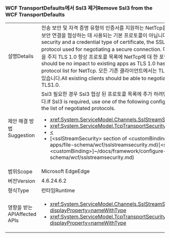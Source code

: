 ### <a name="remove-ssl3-from-the-wcf-transportdefaults"></a><span data-ttu-id="1050d-101">WCF TransportDefaults에서 Ssl3 제거</span><span class="sxs-lookup"><span data-stu-id="1050d-101">Remove Ssl3 from the WCF TransportDefaults</span></span>

|   |   |
|---|---|
|<span data-ttu-id="1050d-102">설명</span><span class="sxs-lookup"><span data-stu-id="1050d-102">Details</span></span>|<span data-ttu-id="1050d-103">전송 보안 및 자격 증명 유형의 인증서를 지원하는 NetTcp를 사용할 경우 SSL 3 프로토콜은 더 이상 보안 연결을 협상하는 데 사용되는 기본 프로토콜이 아닙니다.</span><span class="sxs-lookup"><span data-stu-id="1050d-103">When using NetTcp with transport security and a credential type of certificate, the SSL 3 protocol is no longer a default protocol used for negotiating a secure connection.</span></span> <span data-ttu-id="1050d-104">대부분의 경우에서 없어야 기존 앱에 영향을 주지 TLS 1.0 항상 프로토콜 목록에 NetTcp에 대 한 포함 된 대로 합니다.</span><span class="sxs-lookup"><span data-stu-id="1050d-104">In most cases there should be no impact to existing apps as TLS 1.0 has always been included in the protocol list for NetTcp.</span></span> <span data-ttu-id="1050d-105">모든 기존 클라이언트에서는 TLS 1.0 이상을 사용하여 연결을 협상할 수 있습니다.</span><span class="sxs-lookup"><span data-stu-id="1050d-105">All existing clients should be able to negotiate a connection using at least TLS1.0.</span></span>|
|<span data-ttu-id="1050d-106">제안 해결 방법</span><span class="sxs-lookup"><span data-stu-id="1050d-106">Suggestion</span></span>|<span data-ttu-id="1050d-107">Ssl3 필요한 경우 Ssl3 협상 된 프로토콜 목록에 추가 하려면 다음 구성 메커니즘 중 하나를 사용 합니다.</span><span class="sxs-lookup"><span data-stu-id="1050d-107">If Ssl3 is required, use one of the following configuration mechanisms to add Ssl3 to the list of negotiated protocols.</span></span><ul><li><xref:System.ServiceModel.Channels.SslStreamSecurityBindingElement.SslProtocols></li><li><xref:System.ServiceModel.TcpTransportSecurity.SslProtocols></li><li>[<](~/docs/framework/configure-apps/file-schema/wcf/transport-of-nettcpbinding.md)</li><li><span data-ttu-id="1050d-108">[&lt;sslStreamSecurity&gt; section of &lt;customBinding&gt;]~/docs/framework/configure-apps/file-schema/wcf/sslstreamsecurity.md)</span><span class="sxs-lookup"><span data-stu-id="1050d-108">[&lt;sslStreamSecurity&gt; section of &lt;customBinding&gt;]~/docs/framework/configure-apps/file-schema/wcf/sslstreamsecurity.md)</span></span></li></ul>|
|<span data-ttu-id="1050d-109">범위</span><span class="sxs-lookup"><span data-stu-id="1050d-109">Scope</span></span>|<span data-ttu-id="1050d-110">Microsoft Edge</span><span class="sxs-lookup"><span data-stu-id="1050d-110">Edge</span></span>|
|<span data-ttu-id="1050d-111">버전</span><span class="sxs-lookup"><span data-stu-id="1050d-111">Version</span></span>|<span data-ttu-id="1050d-112">4.6.2</span><span class="sxs-lookup"><span data-stu-id="1050d-112">4.6.2</span></span>|
|<span data-ttu-id="1050d-113">형식</span><span class="sxs-lookup"><span data-stu-id="1050d-113">Type</span></span>|<span data-ttu-id="1050d-114">런타임</span><span class="sxs-lookup"><span data-stu-id="1050d-114">Runtime</span></span>|
|<span data-ttu-id="1050d-115">영향을 받는 API</span><span class="sxs-lookup"><span data-stu-id="1050d-115">Affected APIs</span></span>|<ul><li><xref:System.ServiceModel.Channels.SslStreamSecurityBindingElement.SslProtocols?displayProperty=nameWithType></li><li><xref:System.ServiceModel.TcpTransportSecurity.SslProtocols?displayProperty=nameWithType></li></ul>|


